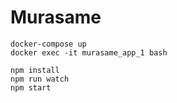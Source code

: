 # Murasame

```
docker-compose up
docker exec -it murasame_app_1 bash
```

```
npm install
npm run watch
npm start
```